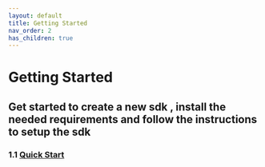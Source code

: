 ```yaml
---
layout: default
title: Getting Started
nav_order: 2
has_children: true
---
```


# **Getting Started**

## Get started to create a new sdk , install the needed requirements and follow the instructions to setup the sdk

### 1.1 [Quick Start](./quick-start.html)